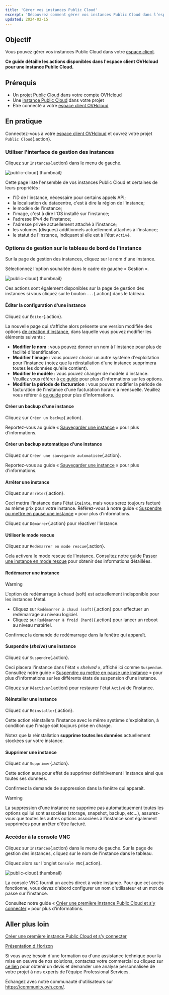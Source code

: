 ```yaml
---
title: 'Gérer vos instances Public Cloud'
excerpt: 'Découvrez comment gérer vos instances Public Cloud dans l’espace client OVHcloud'
updated: 2024-02-15
---
```


## Objectif

Vous pouvez gérer vos instances Public Cloud dans votre [espace client](https://ca.ovh.com/auth/?action=gotomanager&from=https://www.ovh.com/ca/fr/&ovhSubsidiary=qc).

**Ce guide détaille les actions disponibles dans l'espace client OVHcloud pour une instance Public Cloud.**

## Prérequis

- Un [projet Public Cloud](https://www.ovhcloud.com/fr-ca/public-cloud/) dans votre compte OVHcloud
- Une [instance Public Cloud](/pages/public_cloud/compute/public-cloud-first-steps) dans votre projet
- Être connecté à votre [espace client OVHcloud](https://ca.ovh.com/auth/?action=gotomanager&from=https://www.ovh.com/ca/fr/&ovhSubsidiary=qc)

## En pratique

Connectez-vous à votre [espace client OVHcloud](https://ca.ovh.com/auth/?action=gotomanager&from=https://www.ovh.com/ca/fr/&ovhSubsidiary=qc) et ouvrez votre projet `Public Cloud`{.action}. 

### Utiliser l'interface de gestion des instances

Cliquez sur `Instances`{.action} dans le menu de gauche. 

![public-cloud](images/compute-2024.png){.thumbnail}

Cette page liste l'ensemble de vos instances Public Cloud et certaines de leurs propriétés :

- l'ID de l'instance, nécessaire pour certains appels API;
- la localisation du datacentre, c'est à dire la région de l'instance;
- le modèle de l'instance;
- l'image, c'est à dire l'OS installé sur l'instance;
- l'adresse IPv4 de l'instance;
- l'adresse privée actuellement attaché à l'instance;
- les volumes (disques) additionnels actuellement attachés à l'instance;
- le statut de l'instance, indiquant si elle est à l'état `Activé`.

### Options de gestion sur le tableau de bord de l'instance

Sur la page de gestion des instances, cliquez sur le nom d'une instance.

Sélectionnez l'option souhaitée dans le cadre de gauche « Gestion ».

![public-cloud](images/management.png){.thumbnail}

Ces actions sont également disponibles sur la page de gestion des instances si vous cliquez sur le bouton `...`{.action} dans le tableau.

#### Éditer la configuration d'une instance

Cliquez sur `Éditer`{.action}.

La nouvelle page qui s'affiche alors présente une version modifiée des options [de création d'instance](/pages/public_cloud/compute/public-cloud-first-steps), dans laquelle vous pouvez modifier les éléments suivants :

- **Modifier le nom** : vous pouvez donner un nom à l'instance pour plus de facilité d'identification.
- **Modifier l’image** : vous pouvez choisir un autre système d'exploitation pour l'instance (notez que la réinstallation d'une instance supprimera toutes les données qu'elle contient).
- **Modifier le modèle** : vous pouvez changer de modèle d'instance. Veuillez vous référer à [ce guide](/pages/public_cloud/compute/public-cloud-first-steps#etape-3-creer-une-instance) pour plus d'informations sur les options.
- **Modifier la période de facturation** : vous pouvez modifier la période de facturation de l'instance d'une facturation horaire à mensuelle. Veuillez vous référer à [ce guide](/pages/account_and_service_management/managing_billing_payments_and_services/changing_hourly_monthly_billing) pour plus d'informations.

#### Créer un backup d'une instance

Cliquez sur `Créer un backup`{.action}.

Reportez-vous au guide « [Sauvegarder une instance](/pages/public_cloud/compute/save_an_instance) » pour plus d'informations. 

#### Créer un backup automatique d'une instance

Cliquez sur `Créer une sauvegarde automatisée`{.action}.

Reportez-vous au guide « [Sauvegarder une instance](/pages/public_cloud/compute/save_an_instance#creer-une-sauvegarde-automatisee-dune-instance) » pour plus d'informations.

#### Arrêter une instance

Cliquez sur `Arrêter`{.action}.

Ceci mettra l'instance dans l'état `Éteinte`, mais vous serez toujours facturé au même prix pour votre instance. Référez-vous à notre guide « [Suspendre ou mettre en pause une instance](/pages/public_cloud/compute/suspend_or_pause_an_instance#arreter-suspend-une-instance) » pour plus d'informations.

Cliquez sur `Démarrer`{.action} pour réactiver l'instance.

#### Utiliser le mode rescue

Cliquez sur `Redémarrer en mode rescue`{.action}.

Cela activera le mode rescue de l'instance. Consultez notre guide [Passer une instance en mode rescue](/pages/public_cloud/compute/put_an_instance_in_rescue_mode) pour obtenir des informations détaillées.

#### Redémarrer une instance

> [!warning]
> L'option de redémarrage à chaud (soft) est actuellement indisponible pour les instances Metal.
>

- Cliquez sur `Redémarrer à chaud (soft)`{.action} pour effectuer un redémarrage au niveau logiciel.
- Cliquez sur `Redémarrer à froid (hard)`{.action} pour lancer un reboot au niveau matériel.

Confirmez la demande de redémarrage dans la fenêtre qui apparaît.

#### Suspendre (*shelve*) une instance

Cliquez sur `Suspendre`{.action}.

Ceci placera l'instance dans l'état « *shelved* », affiché ici comme `Suspendue`. Consultez notre guide « [Suspendre ou mettre en pause une instance](/pages/public_cloud/compute/suspend_or_pause_an_instance#suspendre-shelve-une-instance) » pour plus d'informations sur les différents états de suspension d'une instance.

Cliquez sur `Réactiver`{.action} pour restaurer l'état `Activé` de l'instance.

#### Réinstaller une instance

Cliquez sur `Réinstaller`{.action}.

Cette action réinstallera l'instance avec le même système d'exploitation, à condition que l'image soit toujours prise en charge.

Notez que la réinstallation **supprime toutes les données** actuellement stockées sur votre instance.

#### Supprimer une instance

Cliquez sur `Supprimer`{.action}.

Cette action aura pour effet de supprimer définitivement l'instance ainsi que toutes ses données.

Confirmez la demande de suppression dans la fenêtre qui apparaît.

> [!warning]
> La suppression d'une instance ne supprime pas automatiquement toutes les options qui lui sont associées (storage, snapshot, backup, etc...), assurez-vous que toutes les autres options associées à l'instance sont également supprimées pour arrêter d'être facturé.
>

### Accéder à la console VNC <a name="accessvnc"></a>

Cliquez sur `Instances`{.action} dans le menu de gauche. Sur la page de gestion des instances, cliquez sur le nom de l'instance dans le tableau.

Cliquez alors sur l'onglet `Console VNC`{.action}.

![public-cloud](images/vnc1.png){.thumbnail}

La console VNC fournit un accès direct à votre instance. Pour que cet accès fonctionne, vous devez d'abord configurer un nom d'utilisateur et un mot de passe sur l'instance. 

Consultez notre guide « [Créer une première instance Public Cloud et s'y connecter](/pages/public_cloud/compute/public-cloud-first-steps#etape-4-connexion-a-votre-instance) » pour plus d'informations.

## Aller plus loin

[Créer une première instance Public Cloud et s’y connecter](/pages/public_cloud/compute/public-cloud-first-steps)

[Présentation d'Horizon](/pages/public_cloud/compute/introducing_horizon)

Si vous avez besoin d'une formation ou d'une assistance technique pour la mise en oeuvre de nos solutions, contactez votre commercial ou cliquez sur [ce lien](https://www.ovhcloud.com/fr-ca/professional-services/) pour obtenir un devis et demander une analyse personnalisée de votre projet à nos experts de l’équipe Professional Services.

Échangez avec notre communauté d'utilisateurs sur <https://community.ovh.com/>.
